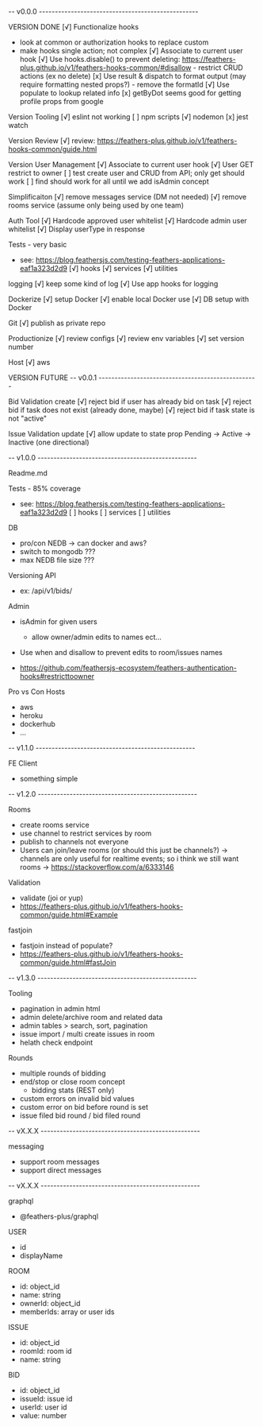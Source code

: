 -- v0.0.0 --------------------------------------------------

VERSION DONE
 [√] Functionalize hooks
   - look at common or authorization hooks to replace custom
   - make hooks single action; not complex
 [√] Associate to current user hook
 [√] Use hooks.disable() to prevent deleting: https://feathers-plus.github.io/v1/feathers-hooks-common/#disallow
    - restrict CRUD actions (ex no delete)
 [x] Use result & dispatch to format output (may require formatting nested props?)
    - remove the formatId
 [√] Use populate to lookup related info
 [x] getByDot seems good for getting profile props from google

 Version Tooling
  [√] eslint not working
  [ ] npm scripts
    [√] nodemon
    [x] jest watch

 Version Review
  [√] review: https://feathers-plus.github.io/v1/feathers-hooks-common/guide.html

 Version User Management
  [√] Associate to current user hook
  [√] User GET restrict to owner
    [ ] test create user and CRUD from API; only get should work
    [ ] find should work for all until we add isAdmin concept

Simplificaiton
  [√] remove messages service (DM not needed)
  [√] remove rooms service (assume only being used by one team)

Auth Tool
 [√] Hardcode approved user whitelist
 [√] Hardcode admin user whitelist
 [√] Display userType in response

Tests - very basic
  - see: https://blog.feathersjs.com/testing-feathers-applications-eaf1a323d2d9
  [√] hooks
  [√] services
  [√] utilities

logging
  [√] keep some kind of log
  [√] Use app hooks for logging

Dockerize
   [√] setup Docker
   [√] enable local Docker use
   [√] DB setup with Docker

Git
  [√] publish as private repo

Productionize
   [√] review configs
   [√] review env variables
   [√] set version number

Host
  [√] aws


VERSION FUTURE
-- v0.0.1 --------------------------------------------------

Bid Validation
 create
   [√] reject bid if user has already bid on task
   [√] reject bid if task does not exist (already done, maybe)
   [√] reject bid if task state is not "active"

Issue Validation
 update
 [√] allow update to state prop Pending -> Active -> Inactive (one directional)

-- v1.0.0 --------------------------------------------------

Readme.md

Tests - 85% coverage
  - see: https://blog.feathersjs.com/testing-feathers-applications-eaf1a323d2d9
  [ ] hooks
  [ ] services
  [ ] utilities

DB
 - pro/con NEDB -> can docker and aws?
 - switch to mongodb ???
 - max NEDB file size ???

Versioning API
 - ex: /api/v1/bids/

Admin
 - isAdmin for given users
    - allow owner/admin edits to names ect...
 - Use when and disallow to prevent edits to room/issues names

 - https://github.com/feathersjs-ecosystem/feathers-authentication-hooks#restricttoowner

Pro vs Con Hosts
 - aws
 - heroku
 - dockerhub
 - ...

-- v1.1.0 --------------------------------------------------

FE Client
 - something simple

-- v1.2.0 --------------------------------------------------


Rooms
  - create rooms service
  - use channel to restrict services by room
  - publish to channels not everyone
  - Users can join/leave rooms (or should this just be channels?)
   -> channels are only useful for realtime events; so i think we still want rooms
   -> https://stackoverflow.com/a/6333146

Validation
 - validate (joi or yup)
 - https://feathers-plus.github.io/v1/feathers-hooks-common/guide.html#Example

fastjoin
 - fastjoin instead of populate?
 - https://feathers-plus.github.io/v1/feathers-hooks-common/guide.html#fastJoin


-- v1.3.0 --------------------------------------------------

 Tooling
  - pagination in admin html
  - admin delete/archive room and related data
  - admin tables > search, sort, pagination
  - issue import / multi create issues in room
  - helath check endpoint

Rounds
- multiple rounds of bidding
- end/stop or close room concept
   - bidding stats (REST only)
 - custom errors on invalid bid values
 - custom error on bid before round is set
 - issue filed bid round / bid filed round

-- vX.X.X --------------------------------------------------

messaging
 - support room messages
 - support direct messages

 -- vX.X.X --------------------------------------------------

graphql
 - @feathers-plus/graphql





USER
 * id
 * displayName

ROOM
 * id: object_id
 * name: string
 * ownerId: object_id
 * memberIds: array or user ids

ISSUE
 * id: object_id
 * roomId: room id
 * name: string

BID
 * id: object_id
 * issueId: issue id
 * userId: user id
 * value: number
